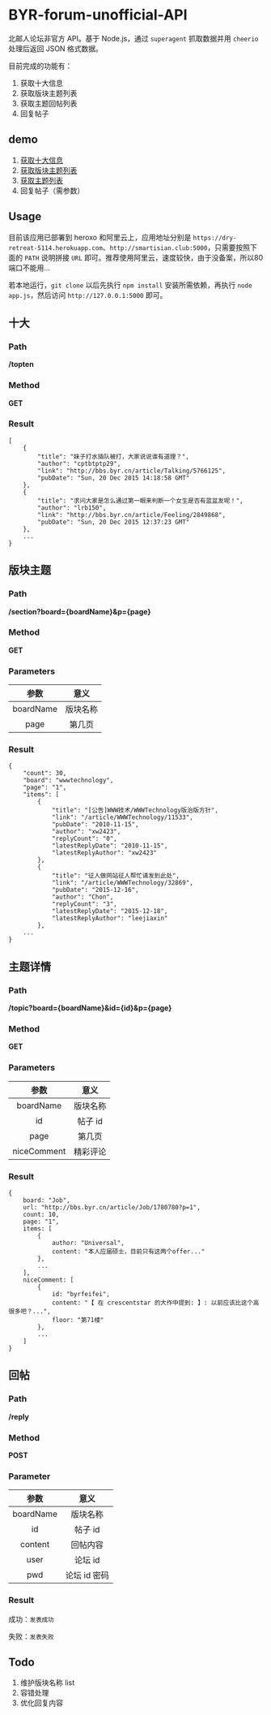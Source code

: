 # BYR-forum-unofficial-API

北邮人论坛非官方 API。基于 Node.js，通过 `superagent` 抓取数据并用 `cheerio` 处理后返回 JSON 格式数据。

目前完成的功能有：

1. 获取十大信息
2. 获取版块主题列表
3. 获取主题回帖列表
4. 回复帖子

## demo

1. [获取十大信息](https://dry-retreat-5114.herokuapp.com/topten)
2. [获取版块主题列表](https://dry-retreat-5114.herokuapp.com/section?board=wwwtechnology&p=1)
3. [获取主题列表](https://dry-retreat-5114.herokuapp.com/topic?board=wwwtechnology&id=32932&p=1)
4. 回复帖子（需参数）

## Usage

目前该应用已部署到 heroxo 和阿里云上，应用地址分别是 `https://dry-retreat-5114.herokuapp.com`、`http://smartisian.club:5000`，只需要按照下面的 `PATH` 说明拼接 `URL` 即可。推荐使用阿里云，速度较快，由于没备案，所以80端口不能用...

若本地运行，`git clone` 以后先执行 `npm install` 安装所需依赖，再执行 `node app.js`，然后访问 `http://127.0.0.1:5000` 即可。


## 十大

### Path

**/topten**

### Method

**GET**

### Result


	[
		{
			"title": "妹子打水插队被打，大家说说谁有道理？",
			"author": "cptbtptp29",
			"link": "http://bbs.byr.cn/article/Talking/5766125",
			"pubDate": "Sun, 20 Dec 2015 14:18:58 GMT"
		},
		{
			"title": "求问大家是怎么通过第一眼来判断一个女生是否有蓝盆友呢！",
			"author": "lrb150",
			"link": "http://bbs.byr.cn/article/Feeling/2849868",
			"pubDate": "Sun, 20 Dec 2015 12:37:23 GMT"
		},
		...
	}

## 版块主题

### Path

**/section?board={boardName}&p={page}**

### Method

**GET**

### Parameters

| 参数 | 意义 |
| :---: | :---: |
| boardName| 版块名称 |
| page | 第几页 |

### Result

	{
		"count": 30,
		"board": "wwwtechnology",
		"page": "1",
		"items": [
			{
				"title": "[公告]WWW技术/WWWTechnology版治版方针",
				"link": "/article/WWWTechnology/11533",
				"pubDate": "2010-11-15",
				"author": "xw2423",
				"replyCount": "0",
				"latestReplyDate": "2010-11-15",
				"latestReplyAuthor": "xw2423"
			},
			{
				"title": "征人做网站征人帮忙请发到此处",
				"link": "/article/WWWTechnology/32869",
				"pubDate": "2015-12-16",
				"author": "Chon",
				"replyCount": "3",
				"latestReplyDate": "2015-12-18",
				"latestReplyAuthor": "leejiaxin"
			},
		...
	}

## 主题详情

### Path

**/topic?board={boardName}&id={id}&p={page}**

### Method

**GET**

### Parameters

| 参数 | 意义 |
| :---: | :---: |
| boardName| 版块名称 |
| id | 帖子 id |
| page | 第几页 |
| niceComment | 精彩评论 |

### Result

	{
		board: "Job",
		url: "http://bbs.byr.cn/article/Job/1780780?p=1",
		count: 10,
		page: "1",
		items: [
			{
				author: "Universal",
				content: "本人应届硕士，目前只有这两个offer..."
			},
			...
		],
		niceComment: [
			{
				id: "byrfeifei",
				content: "【 在 crescentstar 的大作中提到: 】: 以前应该比这个高很多吧？...",
				floor: "第71楼"
			},
			...
		]
	}


## 回帖

### Path

**/reply**

### Method

**POST**

### Parameter

| 参数 | 意义 |
| :---: | :---: |
| boardName| 版块名称 |
| id | 帖子 id |
| content | 回帖内容 |
| user | 论坛 id |
| pwd | 论坛 id 密码 |

### Result

成功：`发表成功`

失败：`发表失败`


## Todo

1. 维护版块名称 list
2. 容错处理
3. 优化回复内容
